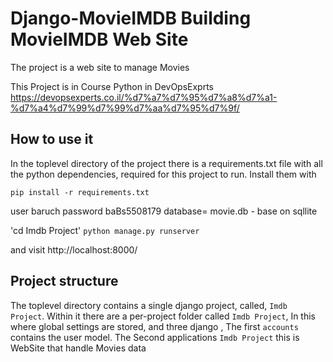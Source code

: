 
Django-MovieIMDB  Building MovieIMDB Web Site
=========================================

The project is a web site to manage Movies

This Project is in Course Python in DevOpsExprts https://devopsexperts.co.il/%d7%a7%d7%95%d7%a8%d7%a1-%d7%a4%d7%99%d7%99%d7%aa%d7%95%d7%9f/

How to use it
-------------

In the toplevel directory of the project there is a requirements.txt file with all the python dependencies, required for this project to run. Install them with

`pip install -r requirements.txt`


user baruch
password baBs5508179
database= movie.db - base on sqllite

'cd Imdb Project'
`python manage.py runserver`

and visit http://localhost:8000/


Project structure
-----------------

The toplevel directory contains a single django project, called, `Imdb Project`. Within it there are a per-project folder called `Imdb Project`,
In this  
where global settings are stored, and three django ,
The first `accounts` contains the user model.
The Second applications `Imdb Project` this is WebSite that handle Movies data  


